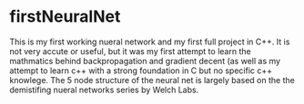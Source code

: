 # firstNeuralNet


This is my first working nueral network and my first full project in C++. It is not very accute or useful, but it was my first attempt to learn the mathmatics behind backpropagation and gradient decent (as well as my attempt to learn c++ with a strong foundation in C but no specific c++ knowlege. The 5 node structure of the neural net is largely based on the the demistifing nueral networks series by Welch Labs.

